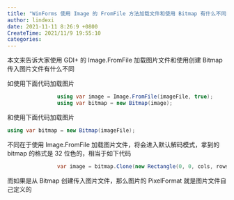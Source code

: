 ```yaml
---
title: "WinForms 使用 Image 的 FromFile 方法加载文件和使用 Bitmap 有什么不同"
author: lindexi
date: 2021-11-11 8:26:9 +0800
CreateTime: 2021/11/9 19:55:10
categories: 
---
```


本文来告诉大家使用 GDI+ 的 Image.FromFile 加载图片文件和使用创建 Bitmap 传入图片文件有什么不同

<!--more-->


<!-- CreateTime:2021/11/9 19:55:10 -->

<!-- 发布 -->

如使用下面代码加载图片

```csharp
                using var image = Image.FromFile(imageFile, true);
                using var bitmap = new Bitmap(image);
```

和使用下面代码加载图片

```csharp
using var bitmap = new Bitmap(imageFile);
```

不同在于使用 Image.FromFile 加载图片文件，将会进入默认解码模式，拿到的 bitmap 的格式是 32 位色的，相当于如下代码

```csharp
                var image = bitmap.Clone(new Rectangle(0, 0, cols, rows), PixelFormat.Format32bppArgb);
```

而如果是从 Bitmap 创建传入图片文件，那么图片的 PixelFormat 就是图片文件自己定义的

